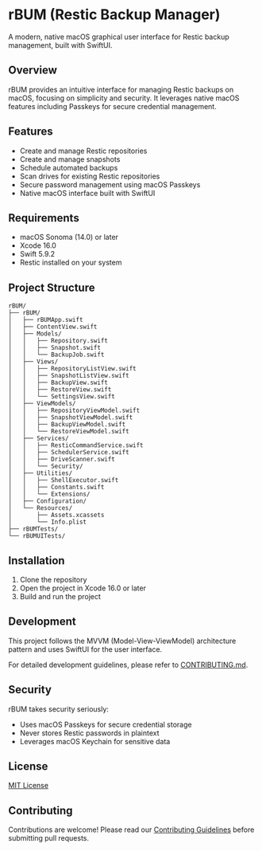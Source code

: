 # rBUM (Restic Backup Manager)

A modern, native macOS graphical user interface for Restic backup management, built with SwiftUI.

## Overview

rBUM provides an intuitive interface for managing Restic backups on macOS, focusing on simplicity and security. It leverages native macOS features including Passkeys for secure credential management.

## Features

- Create and manage Restic repositories
- Create and manage snapshots
- Schedule automated backups
- Scan drives for existing Restic repositories
- Secure password management using macOS Passkeys
- Native macOS interface built with SwiftUI

## Requirements

- macOS Sonoma (14.0) or later
- Xcode 16.0
- Swift 5.9.2
- Restic installed on your system

## Project Structure

```
rBUM/
├── rBUM/
│   ├── rBUMApp.swift
│   ├── ContentView.swift
│   ├── Models/
│   │   ├── Repository.swift
│   │   ├── Snapshot.swift
│   │   └── BackupJob.swift
│   ├── Views/
│   │   ├── RepositoryListView.swift
│   │   ├── SnapshotListView.swift
│   │   ├── BackupView.swift
│   │   ├── RestoreView.swift
│   │   └── SettingsView.swift
│   ├── ViewModels/
│   │   ├── RepositoryViewModel.swift
│   │   ├── SnapshotViewModel.swift
│   │   ├── BackupViewModel.swift
│   │   └── RestoreViewModel.swift
│   ├── Services/
│   │   ├── ResticCommandService.swift
│   │   ├── SchedulerService.swift
│   │   ├── DriveScanner.swift
│   │   └── Security/
│   ├── Utilities/
│   │   ├── ShellExecutor.swift
│   │   ├── Constants.swift
│   │   └── Extensions/
│   ├── Configuration/
│   └── Resources/
│       ├── Assets.xcassets
│       └── Info.plist
├── rBUMTests/
└── rBUMUITests/
```

## Installation

1. Clone the repository
2. Open the project in Xcode 16.0 or later
3. Build and run the project

## Development

This project follows the MVVM (Model-View-ViewModel) architecture pattern and uses SwiftUI for the user interface.

For detailed development guidelines, please refer to [CONTRIBUTING.md](CONTRIBUTING.md).

## Security

rBUM takes security seriously:
- Uses macOS Passkeys for secure credential storage
- Never stores Restic passwords in plaintext
- Leverages macOS Keychain for sensitive data

## License

[MIT License](LICENSE)

## Contributing

Contributions are welcome! Please read our [Contributing Guidelines](CONTRIBUTING.md) before submitting pull requests.
